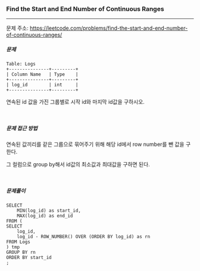 ### Find the Start and End Number of Continuous Ranges

------

문제 주소: https://leetcode.com/problems/find-the-start-and-end-number-of-continuous-ranges/



##### 문제

```
Table: Logs
+---------------+---------+
| Column Name   | Type    |
+---------------+---------+
| log_id        | int     |
+---------------+---------+
```

연속된 id 값을 가진 그룹별로 시작 id와 마지막 id값을 구하시오.    

​    

##### 문제 접근 방법

연속된 값끼리를 같은 그룹으로 묶어주기 위해 해당 id에서 row number를 뺀 값을 구한다.    

그 컬럼으로 group by해서 id값의 최소값과 최대값을 구하면 된다.    

​     

##### 문제풀이

```
SELECT 
    MIN(log_id) as start_id,
    MAX(log_id) as end_id
FROM (
SELECT
    log_id,
    log_id - ROW_NUMBER() OVER (ORDER BY log_id) as rn
FROM Logs
) tmp
GROUP BY rn
ORDER BY start_id 
;
```


